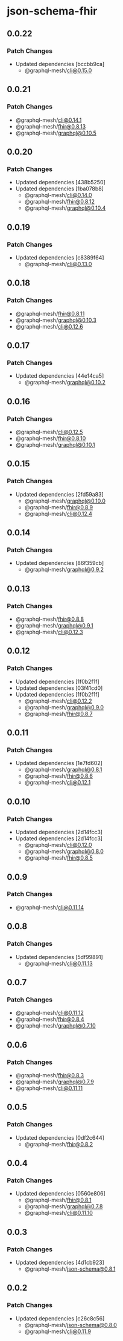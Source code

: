 # json-schema-fhir

## 0.0.22

### Patch Changes

- Updated dependencies [bccbb9ca]
  - @graphql-mesh/cli@0.15.0

## 0.0.21

### Patch Changes

- @graphql-mesh/cli@0.14.1
- @graphql-mesh/fhir@0.8.13
- @graphql-mesh/graphql@0.10.5

## 0.0.20

### Patch Changes

- Updated dependencies [438b5250]
- Updated dependencies [1ba078b8]
  - @graphql-mesh/cli@0.14.0
  - @graphql-mesh/fhir@0.8.12
  - @graphql-mesh/graphql@0.10.4

## 0.0.19

### Patch Changes

- Updated dependencies [c8389f64]
  - @graphql-mesh/cli@0.13.0

## 0.0.18

### Patch Changes

- @graphql-mesh/fhir@0.8.11
- @graphql-mesh/graphql@0.10.3
- @graphql-mesh/cli@0.12.6

## 0.0.17

### Patch Changes

- Updated dependencies [44e14ca5]
  - @graphql-mesh/graphql@0.10.2

## 0.0.16

### Patch Changes

- @graphql-mesh/cli@0.12.5
- @graphql-mesh/fhir@0.8.10
- @graphql-mesh/graphql@0.10.1

## 0.0.15

### Patch Changes

- Updated dependencies [2fd59a83]
  - @graphql-mesh/graphql@0.10.0
  - @graphql-mesh/fhir@0.8.9
  - @graphql-mesh/cli@0.12.4

## 0.0.14

### Patch Changes

- Updated dependencies [86f359cb]
  - @graphql-mesh/graphql@0.9.2

## 0.0.13

### Patch Changes

- @graphql-mesh/fhir@0.8.8
- @graphql-mesh/graphql@0.9.1
- @graphql-mesh/cli@0.12.3

## 0.0.12

### Patch Changes

- Updated dependencies [1f0b2f1f]
- Updated dependencies [03f41cd0]
- Updated dependencies [1f0b2f1f]
  - @graphql-mesh/cli@0.12.2
  - @graphql-mesh/graphql@0.9.0
  - @graphql-mesh/fhir@0.8.7

## 0.0.11

### Patch Changes

- Updated dependencies [1e7fd602]
  - @graphql-mesh/graphql@0.8.1
  - @graphql-mesh/fhir@0.8.6
  - @graphql-mesh/cli@0.12.1

## 0.0.10

### Patch Changes

- Updated dependencies [2d14fcc3]
- Updated dependencies [2d14fcc3]
  - @graphql-mesh/cli@0.12.0
  - @graphql-mesh/graphql@0.8.0
  - @graphql-mesh/fhir@0.8.5

## 0.0.9

### Patch Changes

- @graphql-mesh/cli@0.11.14

## 0.0.8

### Patch Changes

- Updated dependencies [5df99891]
  - @graphql-mesh/cli@0.11.13

## 0.0.7

### Patch Changes

- @graphql-mesh/cli@0.11.12
- @graphql-mesh/fhir@0.8.4
- @graphql-mesh/graphql@0.7.10

## 0.0.6

### Patch Changes

- @graphql-mesh/fhir@0.8.3
- @graphql-mesh/graphql@0.7.9
- @graphql-mesh/cli@0.11.11

## 0.0.5

### Patch Changes

- Updated dependencies [0df2c644]
  - @graphql-mesh/fhir@0.8.2

## 0.0.4

### Patch Changes

- Updated dependencies [0560e806]
  - @graphql-mesh/fhir@0.8.1
  - @graphql-mesh/graphql@0.7.8
  - @graphql-mesh/cli@0.11.10

## 0.0.3

### Patch Changes

- Updated dependencies [4d1cb923]
  - @graphql-mesh/json-schema@0.8.1

## 0.0.2

### Patch Changes

- Updated dependencies [c26c8c56]
  - @graphql-mesh/json-schema@0.8.0
  - @graphql-mesh/cli@0.11.9
